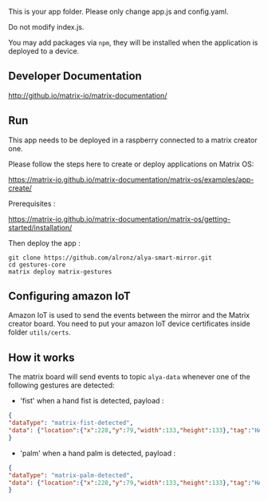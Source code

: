 This is your app folder. Please only change app.js and config.yaml.

Do not modify index.js.

You may add packages via `npm`, they will be installed when the application is deployed to a device. 

## Developer Documentation

http://github.io/matrix-io/matrix-documentation/


## Run

This app needs to be deployed in a raspberry connected to a matrix creator one.

Please follow the steps here to create or deploy applications on Matrix OS:

https://matrix-io.github.io/matrix-documentation/matrix-os/examples/app-create/

Prerequisites :

https://matrix-io.github.io/matrix-documentation/matrix-os/getting-started/installation/

Then deploy the app :

```
git clone https://github.com/alronz/alya-smart-mirror.git
cd gestures-core
matrix deploy matrix-gestures
```

## Configuring amazon IoT 

Amazon IoT is used to send the events between the mirror and the Matrix creator board.
You need to put your amazon IoT device certificates inside folder `utils/certs`.


## How it works

The matrix board will send events to topic `alya-data` whenever one of the following gestures are detected:

* 'fist' when a hand fist is detected, payload :

```json
{
"dataType": "matrix-fist-detected",
"data": {"location":{"x":228,"y":79,"width":133,"height":133},"tag":"HAND_PALM"}
}
```

* 'palm' when a hand palm is detected, payload :

```json
{
"dataType": "matrix-palm-detected",
"data": {"location":{"x":228,"y":79,"width":133,"height":133},"tag":"HAND_PALM"}
}
```
